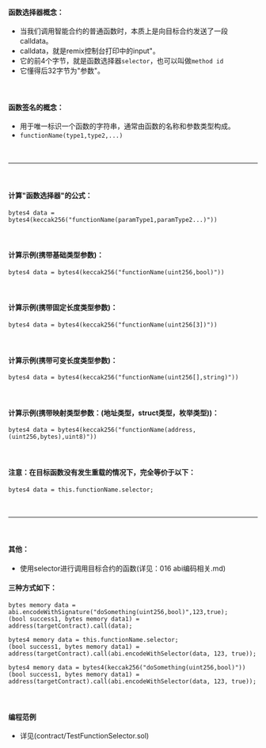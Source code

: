 #### 函数选择器概念：
- 当我们调用智能合约的普通函数时，本质上是向目标合约发送了一段calldata。
- calldata，就是remix控制台打印中的input"。
- 它的前4个字节，就是函数选择器```selector```，也可以叫做```method id```
- 它懂得后32字节为"参数"。

　

#### 函数签名的概念：
- 用于唯一标识一个函数的字符串，通常由函数的名称和参数类型构成。
- ```functionName(type1,type2,...)```

　

---------------------------------------------------------------------

　

#### 计算"函数选择器"的公式：
```
bytes4 data = bytes4(keccak256("functionName(paramType1,paramType2...)"))
```

　

#### 计算示例(携带基础类型参数)：
```
bytes4 data = bytes4(keccak256("functionName(uint256,bool)"))
```

　

#### 计算示例(携带固定长度类型参数)：
```
bytes4 data = bytes4(keccak256("functionName(uint256[3])"))
```

　

#### 计算示例(携带可变长度类型参数)：
```
bytes4 data = bytes4(keccak256("functionName(uint256[],string)"))
```

　

#### 计算示例(携带映射类型参数：(地址类型，struct类型，枚举类型))：
```
bytes4 data = bytes4(keccak256("functionName(address,(uint256,bytes),uint8)"))
```

　

#### 注意：在目标函数没有发生重载的情况下，完全等价于以下：
```
bytes4 data = this.functionName.selector;
```

　

--------------------------------------------------------------------------------------

　

#### 其他：
- 使用selector进行调用目标合约的函数(详见：016 abi编码相关.md)

#### 三种方式如下：
```
bytes memory data = abi.encodeWithSignature("doSomething(uint256,bool)",123,true);
(bool success1, bytes memory data1) = address(targetContract).call(data);
```
```
bytes4 memory data = this.functionName.selector;
(bool success1, bytes memory data1) = address(targetContract).call(abi.encodeWithSelector(data, 123, true));
```
```
bytes4 memory data = bytes4(keccak256("doSomething(uint256,bool)"))
(bool success1, bytes memory data1) = address(targetContract).call(abi.encodeWithSelector(data, 123, true));
```

　

#### 编程范例
- 详见(contract/TestFunctionSelector.sol)